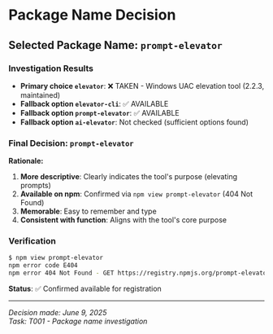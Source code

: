 # Package Name Decision

## Selected Package Name: `prompt-elevator`

### Investigation Results

- **Primary choice `elevator`**: ❌ TAKEN - Windows UAC elevation tool (2.2.3, maintained)
- **Fallback option `elevator-cli`**: ✅ AVAILABLE
- **Fallback option `prompt-elevator`**: ✅ AVAILABLE
- **Fallback option `ai-elevator`**: Not checked (sufficient options found)

### Final Decision: `prompt-elevator`

**Rationale:**

1. **More descriptive**: Clearly indicates the tool's purpose (elevating prompts)
2. **Available on npm**: Confirmed via `npm view prompt-elevator` (404 Not Found)
3. **Memorable**: Easy to remember and type
4. **Consistent with function**: Aligns with the tool's core purpose

### Verification

```bash
$ npm view prompt-elevator
npm error code E404
npm error 404 Not Found - GET https://registry.npmjs.org/prompt-elevator - Not found
```

**Status**: ✅ Confirmed available for registration

---

_Decision made: June 9, 2025_  
_Task: T001 - Package name investigation_
